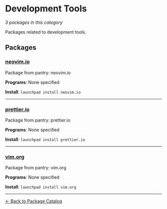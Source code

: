 # Development Tools

*3 packages in this category*

Packages related to development tools.

## Packages

### [neovim.io](../packages/neovimio.md)

Package from pantry: neovim.io

**Programs**: None specified

**Install**: `launchpad install neovim.io`

---

### [prettier.io](../packages/prettierio.md)

Package from pantry: prettier.io

**Programs**: None specified

**Install**: `launchpad install prettier.io`

---

### [vim.org](../packages/vimorg.md)

Package from pantry: vim.org

**Programs**: None specified

**Install**: `launchpad install vim.org`

---

[← Back to Package Catalog](../package-catalog.md)
